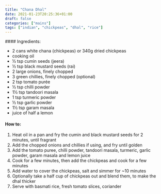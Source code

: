 ```yaml
---
title: "Chana Dhal"
date: 2021-01-23T20:25:36+01:00
draft: false
categories: ["mains"]
tags: ["indian", "chickpeas", "dhal", "rice"]
---
```



#### Ingredients:


* 2 cans white chana (chickpeas) or 340g dried chickpeas
* cooking oil
* ½ tsp cumin seeds (jeera)
* ½ tsp black mustard seeds (rai)
* 2 large onions, finely chopped
* 3 green chillies, finely chopped (optional)
* 2 tsp tomato purée
* ½ tsp chilli powder
* 1½ tsp tandoori masala
* 1 tsp turmeric powder
* ½ tsp garlic powder
* 1½ tsp garam masala
* juice of half a lemon

#### How to:

1. Heat oil in a pan and fry the cumin and black mustard seeds for 2 minutes, until fragrant
2. Add the chopped onions and chillies if using, and fry until golden
3. Add the tomato puree, chilli powder, tandoori masala, turmeric, garlic powder, garam masala and lemon juice
4. Cook for a few minutes, then add the chickpeas and cook for a few minutes
5. Add water to cover the chickpeas, salt and simmer for ~10 minutes
6. Optionally take a half cup of chickpeas out and blend them, to make the dhal thicker
7. Serve with basmati rice, fresh tomato slices, coriander

